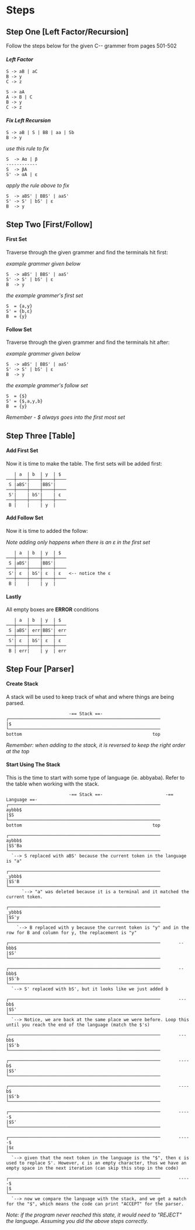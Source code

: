 # Steps

## **Step One** [Left Factor/Recursion]
Follow the steps below for the given C-- grammer from pages 501-502

#### *Left Factor*

```
S -> aB | aC
B -> y
C -> z
```

```
S -> aA
A -> B | C
B -> y
C -> z
```
#### *Fix Left Recursion*

```
S -> aB | S | BB | aa | Sb
B -> y
```

*use this rule to fix*

```
S  -> Aα | β
------------
S  -> βA
S' -> αA | ε
```

*apply the rule above to fix*

```
S  -> aBS' | BBS' | aaS'
S' -> S' | bS' | ε
B  -> y
```

## **Step Two** [First/Follow]

#### First Set

Traverse through the given grammer and find the terminals hit first:

*example grammer given below*

```
S  -> aBS' | BBS' | aaS'
S' -> S' | bS' | ε
B  -> y
```

*the example grammer's first set*

```
S  = {a,y}
S' = {b,ε}
B  = {y}
```

#### Follow Set

Traverse through the given grammer and find the terminals hit after:

*example grammer given below*

```
S  -> aBS' | BBS' | aaS'
S' -> S' | bS' | ε
B  -> y
```

*the example grammer's follow set*

```
S  = {$}
S' = {$,a,y,b}
B  = {y}
```

*Remember - $ always goes into the first most set*

## **Step Three** [Table]

#### Add First Set

Now it is time to make the table. The first sets will be added first:

```
   | a  | b  | y  | $  
───┼────┼────┼────┼────
 S |aBS'|    |BBS'|    
───┼────┼────┼────┼────
 S'|    | bS'|    | ε  
───┼────┼────┼────┼────
 B |    |    | y  |    
```
#### Add Follow Set

Now it is time to added the follow:

*Note adding only happens when there is an ε in the first set*

```
   | a  | b  | y  | $  
───┼────┼────┼────┼────
 S |aBS'|    |BBS'|    
───┼────┼────┼────┼────
 S'| ε  | bS'| ε  | ε   <-- notice the ε
───┼────┼────┼────┼────
 B |    |    | y  |    
```

#### Lastly

All empty boxes are **ERROR** conditions

```
   | a  | b  | y  | $  
───┼────┼────┼────┼────
 S |aBS'| err|BBS'| err
───┼────┼────┼────┼────
 S'| ε  | bS'| ε  | ε  
───┼────┼────┼────┼────
 B | err|    | y  | err
```

## **Step Four** [Parser]

#### Create Stack

A stack will be used to keep track of what and where things are being parsed.

```
                        -== Stack ==-
┌──────────────────────────────────────────────────────────
|$
└──────────────────────────────────────────────────────────
bottom                                                  top
```

*Remember: when adding to the stack, it is reversed to keep the right order at the top*

#### Start Using The Stack

This is the time to start with some type of language (ie. abbyaba). Refer to the table when working with the stack.

```
                        -== Stack ==-                        -== Language ==-
┌──────────────────────────────────────────────────────────       aybbb$
|$S
└──────────────────────────────────────────────────────────
bottom                                                  top
```

```
┌──────────────────────────────────────────────────────────       aybbb$
|$S'Ba
└──────────────────────────────────────────────────────────
  `--> S replaced with aBS' because the current token in the language is "a"
```

```
┌──────────────────────────────────────────────────────────       _ybbb$
|$S'B
└──────────────────────────────────────────────────────────
      `--> "a" was deleted because it is a terminal and it matched the current token.
```

```
┌──────────────────────────────────────────────────────────       _ybbb$
|$S'y
└──────────────────────────────────────────────────────────
    `--> B replaced with y because the current token is "y" and in the row for B and column for y, the replacement is "y"
```

```
┌──────────────────────────────────────────────────────────       --bbb$
|$S'
└──────────────────────────────────────────────────────────
```

```
┌──────────────────────────────────────────────────────────       --bbb$
|$S'b
└──────────────────────────────────────────────────────────
  `--> S' replaced with bS', but it looks like we just added b
```

```
┌──────────────────────────────────────────────────────────       ---bb$
|$S'
└──────────────────────────────────────────────────────────
  `--> Notice, we are back at the same place we were before. Loop this until you reach the end of the language (match the $'s)
```

```
┌──────────────────────────────────────────────────────────       ---bb$
|$S'b
└──────────────────────────────────────────────────────────
```

```
┌──────────────────────────────────────────────────────────       ----b$
|$S'
└──────────────────────────────────────────────────────────
```

```
┌──────────────────────────────────────────────────────────       ----b$
|$S'b
└──────────────────────────────────────────────────────────
```

```
┌──────────────────────────────────────────────────────────       -----$
|$S'
└──────────────────────────────────────────────────────────
```

```
┌──────────────────────────────────────────────────────────       -----$
|$ε
└──────────────────────────────────────────────────────────
  `--> given that the next token in the language is the "$", then ε is used to replace S'. However, ε is an empty character, thus we have an empty space in the next iteration (can skip this step in the code)
```

```
┌──────────────────────────────────────────────────────────       -----$
|$
└──────────────────────────────────────────────────────────
  `--> now we compare the language with the stack, and we get a match for the "$", which means the code can print "ACCEPT" for the parser.
```
*Note: if the program never reached this state, it would need to "REJECT" the language. Assuming you did the above steps correctly.*
